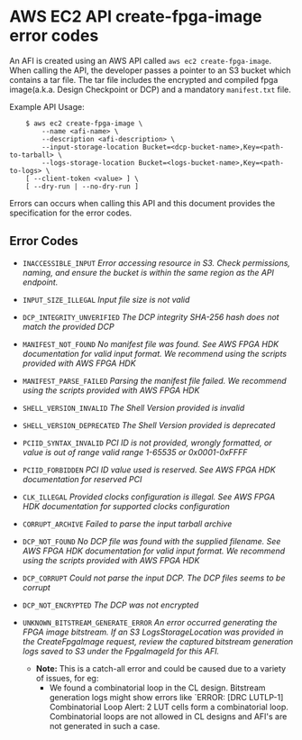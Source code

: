 # AWS EC2 API create-fpga-image error codes

An AFI is created using an AWS API called `aws ec2 create-fpga-image`. When calling the API, the developer passes a pointer to an S3 bucket which contains a tar file.  The tar file includes the encrypted and compiled fpga image(a.k.a. Design Checkpoint or DCP) and a mandatory `manifest.txt` file. 

Example API Usage:
```
    $ aws ec2 create-fpga-image \
        --name <afi-name> \
        --description <afi-description> \
        --input-storage-location Bucket=<dcp-bucket-name>,Key=<path-to-tarball> \
        --logs-storage-location Bucket=<logs-bucket-name>,Key=<path-to-logs> \
	[ --client-token <value> ] \
	[ --dry-run | --no-dry-run ]
```

Errors can occurs when calling this API and this document provides the specification for the error codes.  

## Error Codes

* `INACCESSIBLE_INPUT` 
      *Error accessing resource in S3. Check permissions, naming, and ensure the bucket is within the same region as the API endpoint.*
      
* `INPUT_SIZE_ILLEGAL`
      *Input file size is not valid*
      
* `DCP_INTEGRITY_UNVERIFIED`
      *The DCP integrity SHA-256 hash does not match the provided DCP*
      
* `MANIFEST_NOT_FOUND`
      *No manifest file was found. See AWS FPGA HDK documentation for valid input format. We recommend using the scripts provided with AWS FPGA HDK*
      
* `MANIFEST_PARSE_FAILED`
      *Parsing the manifest file failed. We recommend using the scripts provided with AWS FPGA HDK*
      
* `SHELL_VERSION_INVALID`
      *The Shell Version provided is invalid*
      
* `SHELL_VERSION_DEPRECATED`
      *The Shell Version provided is deprecated*
      
* `PCIID_SYNTAX_INVALID`
      *PCI ID is not provided, wrongly formatted, or value is out of range valid range 1-65535 or 0x0001-0xFFFF*
      
* `PCIID_FORBIDDEN`
      *PCI ID value used is reserved. See AWS FPGA HDK documentation for reserved PCI*
      
* `CLK_ILLEGAL`
      *Provided clocks configuration is illegal. See AWS FPGA HDK documentation for supported clocks configuration*
      
* `CORRUPT_ARCHIVE`
      *Failed to parse the input tarball archive*
      
* `DCP_NOT_FOUND`
      *No DCP file was found with the supplied filename. See AWS FPGA HDK documentation for valid input format. We recommend using the scripts provided with AWS FPGA HDK*
      
* `DCP_CORRUPT`
      *Could not parse the input DCP. The DCP files seems to be corrupt*
 
* `DCP_NOT_ENCRYPTED`
      *The DCP was not encrypted*
  
* `UNKNOWN_BITSTREAM_GENERATE_ERROR`
      *An error occurred generating the FPGA image bitstream. If an S3 LogsStorageLocation was provided in the CreateFpgaImage request, review the captured bitstream generation logs saved to S3 under the FpgaImageId for this AFI.*
  * **Note:** This is a catch-all error and could be caused due to a variety of issues, for eg:
      * We found a combinatorial loop in the CL design. Bitstream generation logs might show errors like `ERROR: [DRC LUTLP-1] Combinatorial Loop Alert: 2 LUT cells form a combinatorial loop.
      Combinatorial loops are not allowed in CL designs and AFI's are not generated in such a case. 
